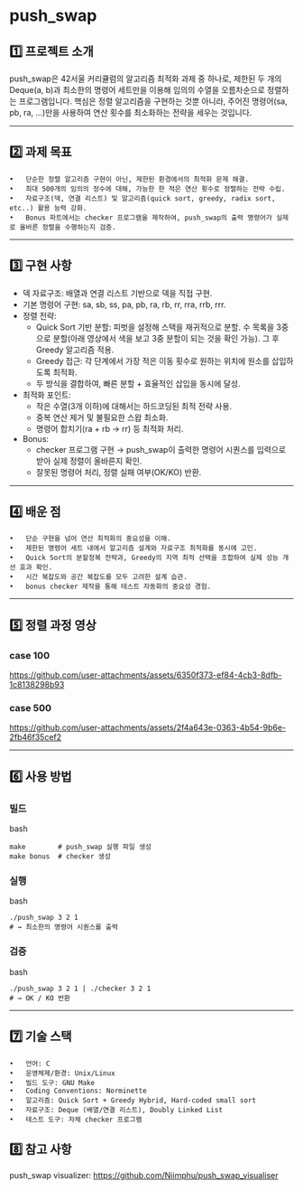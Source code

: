 # push_swap

## 1️⃣ 프로젝트 소개

push_swap은 42서울 커리큘럼의 알고리즘 최적화 과제 중 하나로, 제한된 두 개의 Deque(a, b)과 최소한의 명령어 세트만을 이용해 임의의 수열을 오름차순으로 정렬하는 프로그램입니다.
핵심은 정렬 알고리즘을 구현하는 것뿐 아니라, 주어진 명령어(sa, pb, ra, …)만을 사용하여 연산 횟수를 최소화하는 전략을 세우는 것입니다.

---

## 2️⃣ 과제 목표
	•	단순한 정렬 알고리즘 구현이 아닌, 제한된 환경에서의 최적화 문제 해결.
	•	최대 500개의 임의의 정수에 대해, 가능한 한 적은 연산 횟수로 정렬하는 전략 수립.
	•	자료구조(덱, 연결 리스트) 및 알고리즘(quick sort, greedy, radix sort, etc..) 활용 능력 강화.
	•	Bonus 파트에서는 checker 프로그램을 제작하여, push_swap의 출력 명령어가 실제로 올바른 정렬을 수행하는지 검증.

---

## 3️⃣ 구현 사항
* 덱 자료구조: 배열과 연결 리스트 기반으로 덱을 직접 구현.
* 기본 명령어 구현: sa, sb, ss, pa, pb, ra, rb, rr, rra, rrb, rrr.
* 정렬 전략:
  - Quick Sort 기반 분할: 피벗을 설정해 스택을 재귀적으로 분할. 수 목록을 3중으로 분할(아래 영상에서 색을 보고 3중 분할이 되는 것을 확인 가능). 그 후 Greedy 알고리즘 적용.
  - Greedy 접근: 각 단계에서 가장 적은 이동 횟수로 원하는 위치에 원소를 삽입하도록 최적화.
  - 두 방식을 결합하여, 빠른 분할 + 효율적인 삽입을 동시에 달성.
* 최적화 포인트:
  - 작은 수열(3개 이하)에 대해서는 하드코딩된 최적 전략 사용.
  - 중복 연산 제거 및 불필요한 스왑 최소화.
  - 명령어 합치기(ra + rb → rr) 등 최적화 처리.
* Bonus:
  - checker 프로그램 구현 → push_swap이 출력한 명령어 시퀀스를 입력으로 받아 실제 정렬이 올바른지 확인.
  - 잘못된 명령어 처리, 정렬 실패 여부(OK/KO) 반환.

---

## 4️⃣ 배운 점
	•	단순 구현을 넘어 연산 최적화의 중요성을 이해.
	•	제한된 명령어 세트 내에서 알고리즘 설계와 자료구조 최적화를 동시에 고민.
	•	Quick Sort의 분할정복 전략과, Greedy의 지역 최적 선택을 조합하여 실제 성능 개선 효과 확인.
	•	시간 복잡도와 공간 복잡도를 모두 고려한 설계 습관.
	•	bonus checker 제작을 통해 테스트 자동화의 중요성 경험.

---

## 5️⃣ 정렬 과정 영상
### case 100
https://github.com/user-attachments/assets/6350f373-ef84-4cb3-8dfb-1c8138298b93

### case 500
https://github.com/user-attachments/assets/2f4a643e-0363-4b54-9b6e-2fb46f35cef2

---

## 6️⃣ 사용 방법

### 빌드

bash
```
make        # push_swap 실행 파일 생성
make bonus  # checker 생성
```

### 실행

bash
```
./push_swap 3 2 1
# → 최소한의 명령어 시퀀스를 출력
```

### 검증

bash
```
./push_swap 3 2 1 | ./checker 3 2 1
# → OK / KO 반환
```
---

## 7️⃣ 기술 스택
	•	언어: C
  	•	운영체제/환경: Unix/Linux
 	•	빌드 도구: GNU Make
 	•	Coding Conventions: Norminette
	•	알고리즘: Quick Sort + Greedy Hybrid, Hard-coded small sort
	•	자료구조: Deque (배열/연결 리스트), Doubly Linked List
	•	테스트 도구: 자체 checker 프로그램

 ## 8️⃣ 참고 사항
 push_swap visualizer: https://github.com/Niimphu/push_swap_visualiser
